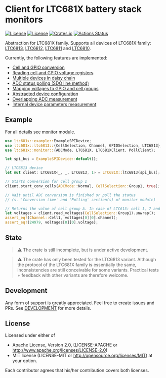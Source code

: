 # Client for LTC681X battery stack monitors
[![License](https://img.shields.io/badge/license-MIT-blue.svg)](https://opensource.org/licenses/MIT)
[![License](https://img.shields.io/badge/License-Apache%202.0-blue.svg)](https://opensource.org/licenses/Apache-2.0)
[![Crates.io](https://img.shields.io/crates/v/ltc681x.svg)](https://crates.io/crates/ltc681x)
[![Actions Status](https://github.com/pegasus-aero/rt-LTC681X/workflows/QA/badge.svg)](http://github.com/pegasus-aero/rt-LTC681X/actions)

Abstraction for LTC681X family. Supports all devices of LTC681X family: [LTC6813](https://www.analog.com/en/products/ltc6813-1.html), [LTC6812](https://www.analog.com/en/products/ltc6812-1.html), [LTC6811](https://www.analog.com/en/products/ltc6811-1.html) and [LTC6810](https://www.analog.com/en/products/ltc6810-1.html).

Currently, the following features are implemented:
 * [Cell and GPIO conversion](https://docs.rs/ltc681x/latest/ltc681x/monitor/index.html#conversion)
 * [Reading cell and GPIO voltage registers](https://docs.rs/ltc681x/latest/ltc681x/monitor/index.html#reading-registers)
 * [Multiple devices in daisy chain](https://docs.rs/ltc681x/latest/ltc681x/monitor/index.html#multiple-devices-in-daisy-chain)
 * [ADC status polling (SDO line method)](https://docs.rs/ltc681x/latest/ltc681x/monitor/index.html#polling)
 * [Mapping voltages to GPIO and cell groups](https://docs.rs/ltc681x/latest/ltc681x/monitor/index.html#mapping-voltages)
 * [Abstracted device configuration](https://docs.rs/ltc681x/latest/ltc681x/config/index.html)
 * [Overlapping ADC measurement](https://docs.rs/ltc681x/latest/ltc681x/monitor/index.html#overlap-measurement-adol-command)
 * [Internal device parameters measurement](https://docs.rs/ltc681x/latest/ltc681x/monitor/index.html#internal-device-parameters-adstat-command)

## Example
For all details see [monitor](https://docs.rs/ltc681x/latest/ltc681x/monitor/index.html) module.

````Rust
use ltc681x::example::ExampleSPIDevice;
use ltc681x::ltc6813::{CellSelection, Channel, GPIOSelection, LTC6813};
use ltc681x::monitor::{ADCMode, LTC681X, LTC681XClient, PollClient};

let spi_bus = ExampleSPIDevice::default();

// LTC6813 device
let mut client: LTC681X<_, _, LTC6813, 1> = LTC681X::ltc6813(spi_bus);

// Starts conversion for cell group 1
client.start_conv_cells(ADCMode::Normal, CellSelection::Group1, true);

// Wait until ADC conversion is finished or poll the status
// (s. 'Conversion time' and 'Polling' section(s) of monitor module)

// Returns the value of cell group A. In case of LTC613: cell 1, 7 and 13
let voltages = client.read_voltages(CellSelection::Group1).unwrap();
assert_eq!(Channel::Cell1, voltages[0][0].channel);
assert_eq!(24979, voltages[0][0].voltage);
 ````

## State

> :warning: The crate is still incomplete, but is under active development.

> :warning: The crate has only been tested for the LTC6813 variant. Although the protocol of the LTC681X family is essentially the same, inconsistencies are still conceivable for some variants. Practical tests + feedback with other variants are therefore welcome.

## Development

Any form of support is greatly appreciated. Feel free to create issues and PRs.
See [DEVELOPMENT](DEVELOPMENT.md) for more details.  

## License
Licensed under either of

* Apache License, Version 2.0, (LICENSE-APACHE or http://www.apache.org/licenses/LICENSE-2.0)
* MIT license (LICENSE-MIT or http://opensource.org/licenses/MIT)
at your option.

Each contributor agrees that his/her contribution covers both licenses.